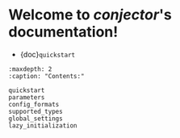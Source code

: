 Welcome to _conjector_'s documentation!
=====================================

- {doc}`quickstart`

```{toctree}
:maxdepth: 2
:caption: "Contents:"
   
quickstart
parameters
config_formats
supported_types
global_settings
lazy_initialization
```
